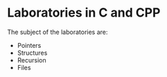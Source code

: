 # Laboratories in C and CPP

The subject of the laboratories are:

  - Pointers
  - Structures
  - Recursion
  - Files


